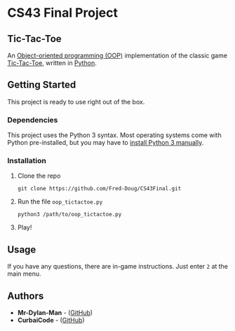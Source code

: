 # CS43 Final Project

## Tic-Tac-Toe

An [Object-oriented programming (OOP)](https://en.wikipedia.org/wiki/Object-oriented_programming) implementation of the classic game [Tic-Tac-Toe](https://en.wikipedia.org/wiki/Tic-tac-toe), written in [Python](https://www.python.org/).

## Getting Started

This project is ready to use right out of the box.

### Dependencies

This project uses the Python 3 syntax. Most operating systems come with Python pre-installed, but you may have to [install Python 3 manually](https://www.python.org/downloads/).

### Installation

 1. Clone the repo

        git clone https://github.com/Fred-Doug/CS43Final.git

 2. Run the file `oop_tictactoe.py`

        python3 /path/to/oop_tictactoe.py

 3. Play!

## Usage

If you have any questions, there are in-game instructions. Just enter `2` at the main menu.

## Authors

 * **Mr-Dylan-Man** - ([GitHub](https://github.com/Mr-Dylan-Man/))
 * **CurbaiCode** - ([GitHub](https://github.com/CurbaiCode/))

